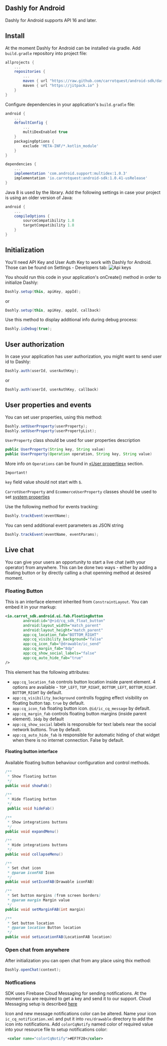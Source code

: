 ## Dashly for Android

Dashly for Android supports API 16 and later.

## Install
At the moment Dashly for Android can be installed via gradle.
Add `build.gradle` repository into project file:
```groovy
allprojects {
    ...
    repositories {
        ...
        maven { url "https://raw.github.com/carrotquest/android-sdk/dashly" }
        maven { url "https://jitpack.io" }
    }
}
```
Configure dependencies in your application's `build.gradle` file:
```groovy
android {
    ...
    defaultConfig {
        ...
        multiDexEnabled true
    }
    packagingOptions {
        exclude 'META-INF/*.kotlin_module'
    }
}

dependencies {
    ...
    implementation 'com.android.support:multidex:1.0.3'
    implementation 'io.carrotquest:android-sdk:1.0.41-usRelease'
}
```

Java 8 is used by the library. Add the following settings in case your project is using an older version of Java:
```groovy
android {
    ...
    compileOptions {
        sourceCompatibility 1.8
        targetCompatibility 1.8
    }
}
```


## Initialization
You'll need API Key and User Auth Key to work with Dashly for Android. Those can be found on Settings - Developers tab:
![Api keys](https://github.com/carrotquest/android-sdk/blob/dashly/img/dashly_api_keys.png?raw=true)

You should run this code in your application's onCreate() method in order to initialize Dashly:

```java
Dashly.setup(this, apiKey, appId);
```
or
```java
Dashly.setup(this, apiKey, appId, callback)
```

Use this method to display additional info during debug process:
```java
Dashly.isDebug(true);
```

## User authorization

In case your application has user authorization, you might want to send user id to Dashly:

```java
Dashly.auth(userId, userAuthKey);
```
or
```java
Dashly.auth(userId, userAuthKey, callback)
```

## User properties and events

You can set user properties, using this method:
```java
Dashly.setUserProperty(userProperty);
Dashly.setUserProperty(userPropertyList);
```

`UserProperty` class should be used for user properties description
```java
public UserProperty(String key, String value)
public UserProperty(Operation operation, String key, String value)
```
More info on `Operations` can be found in [«User properties»](/props#_3) section.

`Important!`

`key` field value should not start with `$`.


`CarrotUserProperty` and `EcommerceUserProperty` classes should be used to set [system properties](/props#_4)

Use the following method for events tracking:
```java
Dashly.trackEvent(eventName);
```
You can send additional event parameters as JSON string
```java
Dashly.trackEvent(eventName, eventParams);
```

## Live chat
You can give your users an opportunity to start a live chat (with your operator) from anywhere. This can be done two ways - either by adding a floating button or by directly calling a chat
openning method at desired moment.

### Floating Button
This is an interface element inherited from `ConstraintLayout`. You can embed it in your markup:
``` xml
<io.carrot_sdk.android.ui.fab.FloatingButton
        android:id="@+id/cq_sdk_float_button"
        android:layout_width="match_parent"
        android:layout_height="match_parent"
        app:cq_location_fab="BOTTOM_RIGHT"
        app:cq_visibility_background="false"
        app:cq_icon_fab="@drawable/ic_send"
        app:cq_margin_fab="8dp"
        app:cq_show_social_labels="false"
        app:cq_auto_hide_fab="true"
/>
```
This element has the following attributes:
* `app:cq_location_fab` controls button location inside parent element. 4 options are available - `TOP_LEFT`, `TOP_RIGHT`, `BOTTOM_LEFT`, `BOTTOM_RIGHT`.  `BOTTOM_RIGHT` by default.
* `app:cq_visibility_background` controlls fogging effect visibility on floating button tap. `true` by default.
* `app:cq_icon_fab` floating button icon. `@id/ic_cq_message` by default.
* `app:cq_margin_fab` controls floating button margins (inside parent element). `16dp` by default
* `app:cq_show_social` labels is responsible for text labels near the social network buttons. True by default.
* `app:cq_auto_hide_fab` is responsible for automatic hiding of chat widget when there is no internet connection. False by default.

#### Floating button interface
Available floating button behaviour configuration and control methods.

``` java
/**
 * Show floating button
 */
public void showFab()
```

``` java
/**
 * Hide floating button
 */
 public void hideFab()
```

``` java
/**
 * Show integrations buttons
 */
public void expandMenu()
```

``` java
/**
 * Hide integrations buttons
 */
public void collapseMenu()
```

``` java
/**
 * Set chat icon
 * @param iconFAB Icon
 */
public void setIconFAB(Drawable iconFAB)
```

``` java
/**
 * Set button margins (from screen borders)
 * @param margin Margin value
 */
public void setMarginFAB(int margin)
```

``` java
/**
 * Set button location
 * @param location Button location
 */
public void setLocationFAB(LocationFAB location)
```


### Open chat from anywhere
After initialization you can open chat from any place using thix method:
```java
Dashly.openChat(context);
```

### Notfications
SDK uses Firebase Cloud Messaging for sending notifications. At the moment you are required to get a key and send it to our support. Cloud Messaging setup is described [here](https://firebase.google.com/docs/cloud-messaging?authuser=0)

Icon and new message notifications color can be altered.
Name your icon `ic_cq_notification.xml` and put it into `res/drawable` directory to add the icon into notifications.
Add `colorCqNotify` named color of required value into your resource file to setup notifications color:
``` xml
 <color name="colorCqNotify">#EF7F28</color>
```
